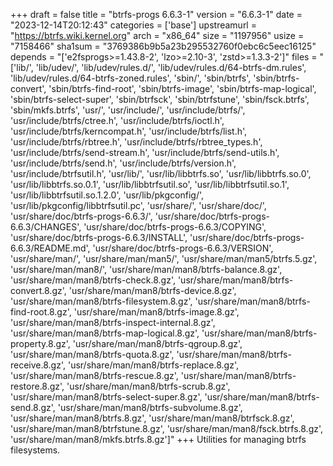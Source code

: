 +++
draft = false
title = "btrfs-progs 6.6.3-1"
version = "6.6.3-1"
date = "2023-12-14T20:12:43"
categories = ['base']
upstreamurl = "https://btrfs.wiki.kernel.org"
arch = "x86_64"
size = "1197956"
usize = "7158466"
sha1sum = "3769386b9b5a23b295532760f0ebc6c5eec16125"
depends = "['e2fsprogs>=1.43.8-2', 'lzo>=2.10-3', 'zstd>=1.3.3-2']"
files = "['lib/', 'lib/udev/', 'lib/udev/rules.d/', 'lib/udev/rules.d/64-btrfs-dm.rules', 'lib/udev/rules.d/64-btrfs-zoned.rules', 'sbin/', 'sbin/btrfs', 'sbin/btrfs-convert', 'sbin/btrfs-find-root', 'sbin/btrfs-image', 'sbin/btrfs-map-logical', 'sbin/btrfs-select-super', 'sbin/btrfsck', 'sbin/btrfstune', 'sbin/fsck.btrfs', 'sbin/mkfs.btrfs', 'usr/', 'usr/include/', 'usr/include/btrfs/', 'usr/include/btrfs/ctree.h', 'usr/include/btrfs/ioctl.h', 'usr/include/btrfs/kerncompat.h', 'usr/include/btrfs/list.h', 'usr/include/btrfs/rbtree.h', 'usr/include/btrfs/rbtree_types.h', 'usr/include/btrfs/send-stream.h', 'usr/include/btrfs/send-utils.h', 'usr/include/btrfs/send.h', 'usr/include/btrfs/version.h', 'usr/include/btrfsutil.h', 'usr/lib/', 'usr/lib/libbtrfs.so', 'usr/lib/libbtrfs.so.0', 'usr/lib/libbtrfs.so.0.1', 'usr/lib/libbtrfsutil.so', 'usr/lib/libbtrfsutil.so.1', 'usr/lib/libbtrfsutil.so.1.2.0', 'usr/lib/pkgconfig/', 'usr/lib/pkgconfig/libbtrfsutil.pc', 'usr/share/', 'usr/share/doc/', 'usr/share/doc/btrfs-progs-6.6.3/', 'usr/share/doc/btrfs-progs-6.6.3/CHANGES', 'usr/share/doc/btrfs-progs-6.6.3/COPYING', 'usr/share/doc/btrfs-progs-6.6.3/INSTALL', 'usr/share/doc/btrfs-progs-6.6.3/README.md', 'usr/share/doc/btrfs-progs-6.6.3/VERSION', 'usr/share/man/', 'usr/share/man/man5/', 'usr/share/man/man5/btrfs.5.gz', 'usr/share/man/man8/', 'usr/share/man/man8/btrfs-balance.8.gz', 'usr/share/man/man8/btrfs-check.8.gz', 'usr/share/man/man8/btrfs-convert.8.gz', 'usr/share/man/man8/btrfs-device.8.gz', 'usr/share/man/man8/btrfs-filesystem.8.gz', 'usr/share/man/man8/btrfs-find-root.8.gz', 'usr/share/man/man8/btrfs-image.8.gz', 'usr/share/man/man8/btrfs-inspect-internal.8.gz', 'usr/share/man/man8/btrfs-map-logical.8.gz', 'usr/share/man/man8/btrfs-property.8.gz', 'usr/share/man/man8/btrfs-qgroup.8.gz', 'usr/share/man/man8/btrfs-quota.8.gz', 'usr/share/man/man8/btrfs-receive.8.gz', 'usr/share/man/man8/btrfs-replace.8.gz', 'usr/share/man/man8/btrfs-rescue.8.gz', 'usr/share/man/man8/btrfs-restore.8.gz', 'usr/share/man/man8/btrfs-scrub.8.gz', 'usr/share/man/man8/btrfs-select-super.8.gz', 'usr/share/man/man8/btrfs-send.8.gz', 'usr/share/man/man8/btrfs-subvolume.8.gz', 'usr/share/man/man8/btrfs.8.gz', 'usr/share/man/man8/btrfsck.8.gz', 'usr/share/man/man8/btrfstune.8.gz', 'usr/share/man/man8/fsck.btrfs.8.gz', 'usr/share/man/man8/mkfs.btrfs.8.gz']"
+++
Utilities for managing btrfs filesystems.